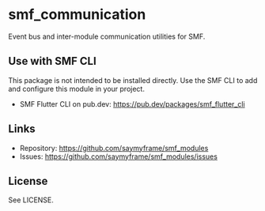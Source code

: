 # smf_communication

Event bus and inter-module communication utilities for SMF.

## Use with SMF CLI
This package is not intended to be installed directly. Use the SMF CLI to add and configure this module in your project.

- SMF Flutter CLI on pub.dev: https://pub.dev/packages/smf_flutter_cli

## Links
- Repository: https://github.com/saymyframe/smf_modules
- Issues: https://github.com/saymyframe/smf_modules/issues

## License
See LICENSE.
